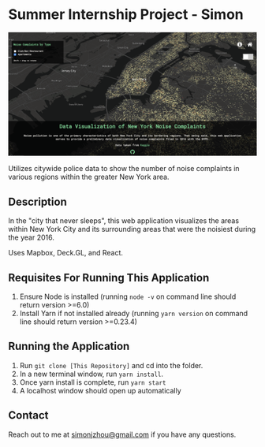 # Summer Internship Project - Simon

![Screenshot](data-viz-ny.png)

Utilizes citywide police data to show the number of noise complaints in various regions within the greater New York area.

## Description

In the "city that never sleeps", this web application visualizes the areas within New York City and its surrounding areas that were the noisiest during the year 2016.

Uses Mapbox, Deck.GL, and React.

## Requisites For Running This Application
1. Ensure Node is installed (running `node -v` on command line should return version >=6.0)
2. Install Yarn if not installed already (running `yarn version` on command line should return version >=0.23.4)

## Running the Application
1. Run `git clone [This Repository]` and cd into the folder.
3. In a new terminal window, run `yarn install`.
4. Once yarn install is complete, run `yarn start`
5. A localhost window should open up automatically

## Contact
Reach out to me at simonjzhou@gmail.com if you have any questions.
